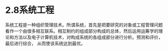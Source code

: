 # 2.8系统工程

系统工程是一种组织管理技术。所谓系统，首先是把要研究的对象或工程管理问题看作一个由很多相互联系。相互制约的组成部分构成的总体，然后运用运筹学的理论和方法以及电子计算机技术，对构成系统的各组成部分进行分析。预测和评价，最后进行综合， 从而使该系统达到最优。